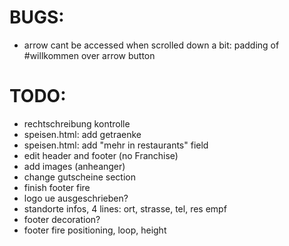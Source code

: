 # BUGS:

- arrow cant be accessed when scrolled down a bit: padding of #willkommen over arrow button

# TODO:

- rechtschreibung kontrolle
- speisen.html: add getraenke
- speisen.html: add "mehr in restaurants" field
- edit header and footer (no Franchise)
- add images (anheanger)
- change gutscheine section
- finish footer fire
- logo ue ausgeschrieben?
- standorte infos, 4 lines: ort, strasse, tel, res empf
- footer decoration?
- footer fire positioning, loop, height
